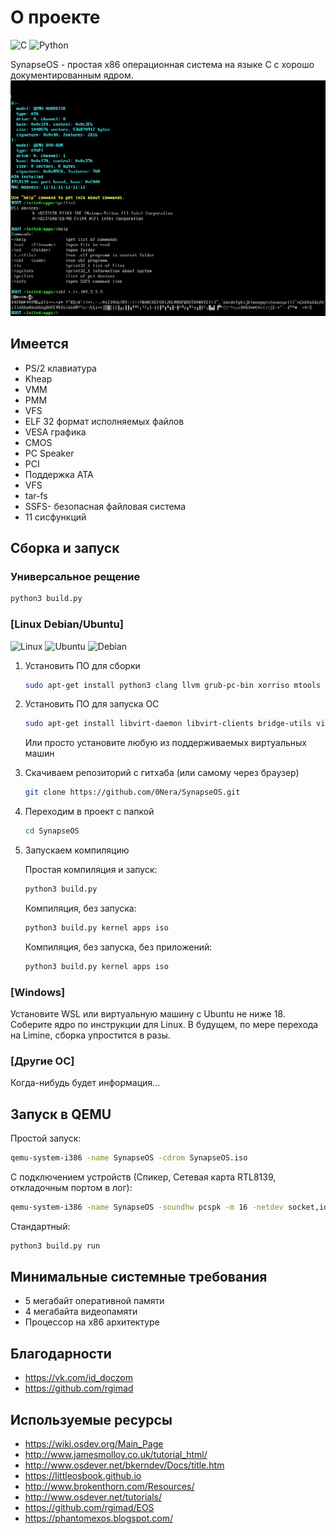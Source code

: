# О проекте
<!-- -->

![C](https://img.shields.io/badge/c-%2300599C.svg?style=for-the-badge&logo=c&logoColor=white) ![Python](https://img.shields.io/badge/python-3670A0?style=for-the-badge&logo=python&logoColor=ffdd54)

SynapseOS - простая x86 операционная система на языке C с хорошо документированным ядром.
![SynapseOS](https://raw.githubusercontent.com/0Nera/SynapseOS/master/screenshots/test.png "SynapseOS")

## Имеется

- PS/2 клавиатура
- Kheap
- VMM
- PMM
- VFS
- ELF 32 формат исполняемых файлов
- VESA графика
- CMOS
- PC Speaker
- PCI
- Поддержка ATA
- VFS
- tar-fs
- SSFS- безопасная файловая система
- 11 сисфункций

## Сборка и запуск

### Универсальное рещение

```bash
python3 build.py
```

### [Linux Debian/Ubuntu]

![Linux](https://img.shields.io/badge/Linux-FCC624?style=for-the-badge&logo=linux&logoColor=black) ![Ubuntu](https://img.shields.io/badge/Ubuntu-E95420?style=for-the-badge&logo=ubuntu&logoColor=white) ![Debian](https://img.shields.io/badge/Debian-D70A53?style=for-the-badge&logo=debian&logoColor=white)

1. Установить ПО для сборки

    ``` bash
    sudo apt-get install python3 clang llvm grub-pc-bin xorriso mtools lld git fasm
    ```

2. Установить ПО для запуска ОС

    ``` bash
    sudo apt-get install libvirt-daemon libvirt-clients bridge-utils virt-manager qemu-kvm qemu virt-manager
    ```

    Или просто установите любую из поддерживаемых виртуальных машин

3. Скачиваем репозиторий с гитхаба (или самому через браузер)

    ```bash
    git clone https://github.com/0Nera/SynapseOS.git
    ```

4. Переходим в проект с папкой

    ```bash
    cd SynapseOS
    ```

5. Запускаем компиляцию

    Простая компиляция и запуск:
    ```bash
    python3 build.py
    ```

    Компиляция, без запуска:
    ```bash
    python3 build.py kernel apps iso
    ```

    Компиляция, без запуска, без приложений:
    ```bash
    python3 build.py kernel apps iso
    ```

### [Windows]

Установите WSL или виртуальную машину с Ubuntu не ниже 18.
Соберите ядро по инструкции для Linux.
В будущем, по мере перехода на Limine, сборка упростится в разы.

### [Другие ОС]

Когда-нибудь будет информация...

## Запуск в QEMU

Простой запуск:

```bash
qemu-system-i386 -name SynapseOS -cdrom SynapseOS.iso
```

С подключением устройств (Спикер, Сетевая карта RTL8139, откладочным портом в лог):

```bash
qemu-system-i386 -name SynapseOS -soundhw pcspk -m 16 -netdev socket,id=n0,listen=:2030 -device rtl8139,netdev=n0,mac=11:11:11:11:11:11 -cdrom SynapseOS.iso -serial file:Qemu.log
```

Стандартный:

```bash
python3 build.py run
```

## Минимальные системные требования

- 5 мегабайт оперативной памяти
- 4 мегабайта видеопамяти
- Процессор на x86 архитектуре

## Благодарности

- <https://vk.com/id_doczom>
- <https://github.com/rgimad>

## Используемые ресурсы

- <https://wiki.osdev.org/Main_Page>
- <http://www.jamesmolloy.co.uk/tutorial_html/>
- <http://www.osdever.net/bkerndev/Docs/title.htm>
- <https://littleosbook.github.io>
- <http://www.brokenthorn.com/Resources/>
- <http://www.osdever.net/tutorials/>
- <https://github.com/rgimad/EOS>
- <https://phantomexos.blogspot.com/>
